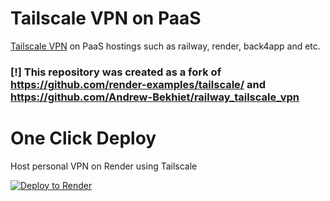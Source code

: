 # Tailscale VPN on PaaS
[Tailscale VPN](https://tailscale.com) on PaaS hostings such as railway, render, back4app and etc.

### [!] This repository was created as a fork of https://github.com/render-examples/tailscale/ and https://github.com/Andrew-Bekhiet/railway_tailscale_vpn

# One Click Deploy

Host personal VPN on Render using Tailscale

<a href="https://render.com/deploy?repo=https://github.com/Anarchist-Network/PaaS-VPN/tree/main">
  <img src="https://render.com/images/deploy-to-render-button.svg" alt="Deploy to Render">
</a>
